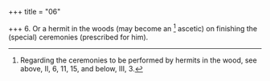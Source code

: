 +++
title = "06"

+++
6. Or a hermit in the woods (may become an [^4]  ascetic) on finishing the (special) ceremonies (prescribed for him).


[^4]:  Regarding the ceremonies to be performed by hermits in the wood, see above, II, 6, 11, 15, and below, III, 3.
